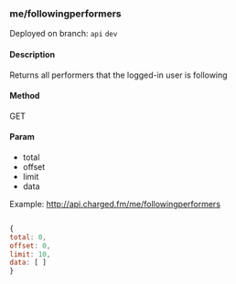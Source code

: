 ### **me/followingperformers**

Deployed on branch: `api` `dev`

#### **Description**

Returns all performers that the logged-in user is following

#### **Method**

GET

#### **Param**

- total
- offset
- limit
- data

Example:
http://api.charged.fm/me/followingperformers

```javascript

{
total: 0,
offset: 0,
limit: 10,
data: [ ]
}

```
